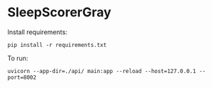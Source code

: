 # SleepScorerGray
Install requirements:

```
pip install -r requirements.txt
```

To run:

```
uvicorn --app-dir=./api/ main:app --reload --host=127.0.0.1 --port=8002
```